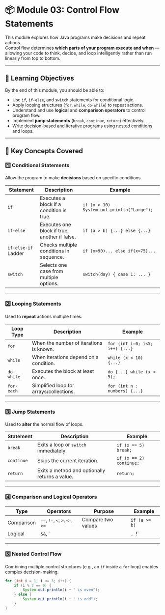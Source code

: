 # 📦 Module 03: Control Flow Statements

This module explores how Java programs make decisions and repeat actions.  
Control flow determines **which parts of your program execute and when** — allowing your code to think, decide, and loop intelligently rather than run linearly from top to bottom.

---

## 🎯 Learning Objectives

By the end of this module, you should be able to:

- Use `if`, `if-else`, and `switch` statements for conditional logic.
- Apply looping structures (`for`, `while`, `do-while`) to repeat actions.
- Understand and use **logical** and **comparison operators** to control program flow.
- Implement **jump statements** (`break`, `continue`, `return`) effectively.
- Write decision-based and iterative programs using nested conditions and loops.

---

## 🔑 Key Concepts Covered

### 1️⃣ Conditional Statements

Allow the program to make **decisions** based on specific conditions.

| Statement | Description | Example |
|------------|--------------|----------|
| `if` | Executes a block if a condition is true. | `if (x > 10) System.out.println("Large");` |
| `if-else` | Executes one block if true, another if false. | `if (a > b) {...} else {...}` |
| `if-else-if` Ladder | Checks multiple conditions in sequence. | `if (x>90)... else if(x>75)...` |
| `switch` | Selects one case from multiple options. | `switch(day) { case 1: ... }` |

---

### 2️⃣ Looping Statements

Used to **repeat** actions multiple times.

| Loop Type | Description | Example |
|------------|--------------|----------|
| `for` | When the number of iterations is known. | `for (int i=0; i<5; i++) {...}` |
| `while` | When iterations depend on a condition. | `while (x < 10) {...}` |
| `do-while` | Executes the block at least once. | `do {...} while (x < 5);` |
| `for-each` | Simplified loop for arrays/collections. | `for (int n : numbers) {...}` |

---

### 3️⃣ Jump Statements

Used to **alter** the normal flow of loops.

| Statement | Description | Example |
|------------|--------------|----------|
| `break` | Exits a loop or `switch` immediately. | `if (x == 5) break;` |
| `continue` | Skips the current iteration. | `if (x == 2) continue;` |
| `return` | Exits a method and optionally returns a value. | `return;` |

---

### 4️⃣ Comparison and Logical Operators

| Type | Operators | Purpose | Example |
|------|------------|----------|----------|
| Comparison | `==`, `!=`, `<`, `>`, `<=`, `>=` | Compare two values | `if (a >= b)` |
| Logical | `&&`, `||`, `!` | Combine or invert conditions | `if (a>5 && b<10)` |

---

### 5️⃣ Nested Control Flow

Combining multiple control structures (e.g., an `if` inside a `for` loop) enables complex decision-making.

```java
for (int i = 1; i <= 3; i++) {
    if (i % 2 == 0) {
        System.out.println(i + " is even");
    } else {
        System.out.println(i + " is odd");
    }
}